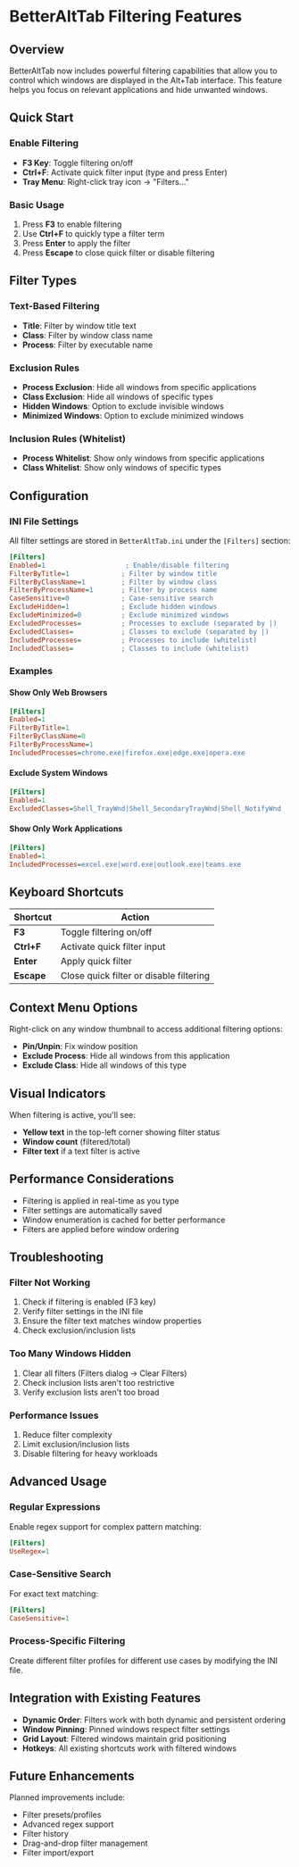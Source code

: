 # BetterAltTab Filtering Features

## Overview
BetterAltTab now includes powerful filtering capabilities that allow you to control which windows are displayed in the Alt+Tab interface. This feature helps you focus on relevant applications and hide unwanted windows.

## Quick Start

### Enable Filtering
- **F3 Key**: Toggle filtering on/off
- **Ctrl+F**: Activate quick filter input (type and press Enter)
- **Tray Menu**: Right-click tray icon → "Filters..."

### Basic Usage
1. Press **F3** to enable filtering
2. Use **Ctrl+F** to quickly type a filter term
3. Press **Enter** to apply the filter
4. Press **Escape** to close quick filter or disable filtering

## Filter Types

### Text-Based Filtering
- **Title**: Filter by window title text
- **Class**: Filter by window class name
- **Process**: Filter by executable name

### Exclusion Rules
- **Process Exclusion**: Hide all windows from specific applications
- **Class Exclusion**: Hide all windows of specific types
- **Hidden Windows**: Option to exclude invisible windows
- **Minimized Windows**: Option to exclude minimized windows

### Inclusion Rules (Whitelist)
- **Process Whitelist**: Show only windows from specific applications
- **Class Whitelist**: Show only windows of specific types

## Configuration

### INI File Settings
All filter settings are stored in `BetterAltTab.ini` under the `[Filters]` section:

```ini
[Filters]
Enabled=1                    ; Enable/disable filtering
FilterByTitle=1             ; Filter by window title
FilterByClassName=1         ; Filter by window class
FilterByProcessName=1       ; Filter by process name
CaseSensitive=0             ; Case-sensitive search
ExcludeHidden=1             ; Exclude hidden windows
ExcludeMinimized=0          ; Exclude minimized windows
ExcludedProcesses=          ; Processes to exclude (separated by |)
ExcludedClasses=            ; Classes to exclude (separated by |)
IncludedProcesses=          ; Processes to include (whitelist)
IncludedClasses=            ; Classes to include (whitelist)
```

### Examples

#### Show Only Web Browsers
```ini
[Filters]
Enabled=1
FilterByTitle=1
FilterByClassName=0
FilterByProcessName=1
IncludedProcesses=chrome.exe|firefox.exe|edge.exe|opera.exe
```

#### Exclude System Windows
```ini
[Filters]
Enabled=1
ExcludedClasses=Shell_TrayWnd|Shell_SecondaryTrayWnd|Shell_NotifyWnd
```

#### Show Only Work Applications
```ini
[Filters]
Enabled=1
IncludedProcesses=excel.exe|word.exe|outlook.exe|teams.exe
```

## Keyboard Shortcuts

| Shortcut | Action |
|----------|---------|
| **F3** | Toggle filtering on/off |
| **Ctrl+F** | Activate quick filter input |
| **Enter** | Apply quick filter |
| **Escape** | Close quick filter or disable filtering |

## Context Menu Options

Right-click on any window thumbnail to access additional filtering options:

- **Pin/Unpin**: Fix window position
- **Exclude Process**: Hide all windows from this application
- **Exclude Class**: Hide all windows of this type

## Visual Indicators

When filtering is active, you'll see:
- **Yellow text** in the top-left corner showing filter status
- **Window count** (filtered/total)
- **Filter text** if a text filter is active

## Performance Considerations

- Filtering is applied in real-time as you type
- Filter settings are automatically saved
- Window enumeration is cached for better performance
- Filters are applied before window ordering

## Troubleshooting

### Filter Not Working
1. Check if filtering is enabled (F3 key)
2. Verify filter settings in the INI file
3. Ensure the filter text matches window properties
4. Check exclusion/inclusion lists

### Too Many Windows Hidden
1. Clear all filters (Filters dialog → Clear Filters)
2. Check inclusion lists aren't too restrictive
3. Verify exclusion lists aren't too broad

### Performance Issues
1. Reduce filter complexity
2. Limit exclusion/inclusion lists
3. Disable filtering for heavy workloads

## Advanced Usage

### Regular Expressions
Enable regex support for complex pattern matching:
```ini
[Filters]
UseRegex=1
```

### Case-Sensitive Search
For exact text matching:
```ini
[Filters]
CaseSensitive=1
```

### Process-Specific Filtering
Create different filter profiles for different use cases by modifying the INI file.

## Integration with Existing Features

- **Dynamic Order**: Filters work with both dynamic and persistent ordering
- **Window Pinning**: Pinned windows respect filter settings
- **Grid Layout**: Filtered windows maintain grid positioning
- **Hotkeys**: All existing shortcuts work with filtered windows

## Future Enhancements

Planned improvements include:
- Filter presets/profiles
- Advanced regex support
- Filter history
- Drag-and-drop filter management
- Filter import/export
